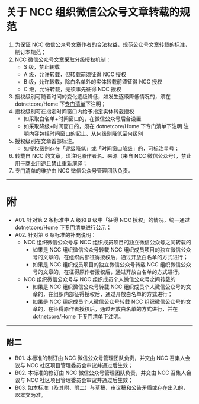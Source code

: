 # 关于 NCC 组织微信公众号文章转载的规范

1. 为保证 NCC 微信公众号文章作者的合法权益，规范公众号文章转载的标准，制订本规范；
2. NCC 微信公众号文章采取分级授权机制：
   - S 级，禁止转载
   - A 级，允许转载，但转载前须征得 NCC 授权
   - B 级，允许转载，除白名单外的实体转载前须征得 NCC 授权
   - C 级，允许转载，无须事先征得 NCC 授权
3. 授权级别可随着时间的变化逐级降低，如发生逐级降低情况的，须在 dotnetcore/Home 下[专门清单](../wechat/list-of-articles-reprint-authorization.md)下注明；
4. 授权级别可在指定时间窗口内给予指定实体转载授权
   - 如采取白名单+时间窗口的，在微信公众号后台设置
   - 如采取降级+时间窗口的，须在 dotnetcore/Home 下专门清单下注明
     注明内容包括时间窗口的起止、从何级别降低至何级别
5. 授权级别在文章首部标注。
   - 如授权级别存在「逐级降低」或「时间窗口降级」的，可标注星号；
6. 转载自 NCC 的文章，须注明原作者名、来源（来自 NCC 微信公众号），禁止用于商业用途且禁止重新演绎；
7. 专门清单的维护由 NCC 微信公众号管理团队负责。

---

# 附

- A01. 针对第 2 条标准中 A 级和 B 级中「征得 NCC 授权」的情况，统一通过 dotnetcore/Home 下[专门清单](../wechat/list-of-articles-reprint-authorization.md)进行公示；
- A02. 针对第 6 条标准的补充说明：
  - NCC 组织微信公众号与 NCC 组织成员项目的独立微信公众号之间转载的
    - 如果是 NCC 组织微信公众号转载 NCC 组织成员项目的独立微信公众号的文章的，在组织内部征得授权后，通过开放白名单的方式进行；
    - 如果是 NCC 组织成员项目的独立微信公众号转载 NCC 组织微信公众号的文章的，在征得原作者授权后，通过开放白名单的方式进行。
  - NCC 组织微信公众号与 NCC 组织成员个人微信公众号之间转载的
    - 如果是 NCC 组织微信公众号转载 NCC 组织成员个人微信公众号的文章的，在组织内部征得授权后，通过开放白名单的方式进行；
    - 如果是 NCC 组织成员个人微信公众号转载 NCC 组织微信公众号的文章的，在征得原作者授权后，通过开放白名单的方式进行，并在 dotnetcore/Home 下[专门清单](../wechat/list-of-articles-reprint-authorization.md)下注明。

---

## 附二

- B01. 本标准的制订由 NCC 微信公众号管理团队负责，并交由 NCC 召集人会议与 NCC 社区项目管理委员会审议并通过后生效；
- B02. 本标准的修订由 NCC 微信公众号管理团队负责，并交由 NCC 召集人会议与 NCC 社区项目管理委员会审议并通过后生效；
- B03. 如本标准（及其附、附二）与草稿、审议稿和公告矛盾或存在出入的，以本文为准。

